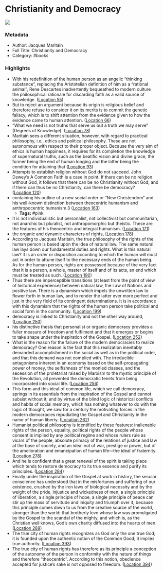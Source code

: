 # Christianity and Democracy

![](https://m.media-amazon.com/images/I/51knWkFojPL._SY160.jpg)

### Metadata

- Author: Jacques Maritain
- Full Title: Christianity and Democracy
- Category: #books

### Highlights

- With his redefinition of the human person as an angelic “thinking substance”, replacing the Aristotelian definition of him as a “rational animal”, Rene Descartes inadvertently bequeathed to modern culture the philosophical rationale for discarding faith as a valid source of knowledge. ([Location 55](https://readwise.io/to_kindle?action=open&asin=B007AMLAFA&location=55))
- But to reject an argument because its origin is religious belief and therefore refuse to consider it on its merits is to commit the genetic fallacy, which is to shift attention from the evidence given to how the evidence came to human attention. ([Location 66](https://readwise.io/to_kindle?action=open&asin=B007AMLAFA&location=66))
- “What we need is not truths that serve us but a truth we may serve” (Degrees of Knowledge). ([Location 78](https://readwise.io/to_kindle?action=open&asin=B007AMLAFA&location=78))
- Maritain sees a different situation, however, with regard to practical philosophy, i.e., ethics and political philosophy. These are not autonomous with respect to their proper object. Because the very aim of ethics is human happiness, it requires for its completion the knowledge of supernatural truths, such as the beatific vision and divine grace, the former being the end of human longing and the latter being the condition for attaining that ([Location 93](https://readwise.io/to_kindle?action=open&asin=B007AMLAFA&location=93))
- Attempts to establish religion without God do not succeed. John Dewey’s A Common Faith is a case in point. If there can be no religion without God, it follows that there can be no Christianity without God; and if there can thus be no Christianity, can there be democracy? ([Location 120](https://readwise.io/to_kindle?action=open&asin=B007AMLAFA&location=120))
- containing his outline of a new social order or “New Christendom” and his well-known distinction between theocentric humanism and anthropocentric humanism.3 ([Location 163](https://readwise.io/to_kindle?action=open&asin=B007AMLAFA&location=163))
    - **Tags:** #pink
- It is not individualistic but personalist, not collectivist but communitarian, not anarchic but pluralist, not anthropomorphic but theistic. These are the features of his theocentric and integral humanism. ([Location 171](https://readwise.io/to_kindle?action=open&asin=B007AMLAFA&location=171))
- the organic and dynamic characters of rights, ([Location 178](https://readwise.io/to_kindle?action=open&asin=B007AMLAFA&location=178))
- According to Jacques Maritain, the true philosophy of the rights of the human person is based upon the idea of natural law. The same natural law lays down our fundamental duties and rights. What is this natural law? It is an order or disposition according to which the human will must act in order to attune itself to the necessary ends of the human being. As for the human person, rights are possessed because of the very fact that it is a person, a whole, master of itself and of its acts, an end which must be treated as such. ([Location 190](https://readwise.io/to_kindle?action=open&asin=B007AMLAFA&location=190))
- Thus there are imperceptible transitions (at least from the point of view of historical experience) between natural law, the Law of Nations and positive law. There is a dynamism which impels the unwritten law to flower forth in human law, and to render the latter ever more perfect and just in the very field of its contingent determinations. It is in accordance with this dynamism that the rights of the human person take political and social form in the community. ([Location 199](https://readwise.io/to_kindle?action=open&asin=B007AMLAFA&location=199))
- democracy is linked to Christianity and not the other way around, ([Location 250](https://readwise.io/to_kindle?action=open&asin=B007AMLAFA&location=250))
- his distinctive thesis that personalist or organic democracy provides a fuller measure of freedom and fulfilment and that it emerges or begins to take shape under the inspiration of the Gospel. ([Location 252](https://readwise.io/to_kindle?action=open&asin=B007AMLAFA&location=252))
- What is the reason for the failure of the modern democracies to realize democracy? One reason is the fact that this realization inevitably demanded accomplishment in the social as well as in the political order, and that this demand was not complied with. The irreducible antagonisms inherent in an economy based on the self-propagating power of money, the selfishness of the monied classes, and the secession of the proletariat raised by Marxism to the mystic principle of the Revolution, all prevented the democratic tenets from being incorporated into social life. ([Location 256](https://readwise.io/to_kindle?action=open&asin=B007AMLAFA&location=256))
- This form and this ideal of common life, which we call democracy, springs in its essentials from the inspiration of the Gospel and cannot subsist without it; and by virtue of the blind logic of historical conflicts and habits of social memory, which has nothing whatever to do with the logic of thought, we saw for a century the motivating forces in the modern democracies repudiating the Gospel and Christianity in the name of human liberty. ([Location 262](https://readwise.io/to_kindle?action=open&asin=B007AMLAFA&location=262))
- Humanist political philosophy is identified by these features: inalienable rights of the person, equality, political rights of the people whose consent is implied by any political regime and whose rulers rule as vicars of the people, absolute primacy of the relations of justice and law at the base of society, and an ideal not of war, prestige or power, but of the amelioration and emancipation of human life—the ideal of fraternity. ([Location 278](https://readwise.io/to_kindle?action=open&asin=B007AMLAFA&location=278))
- And he is confident that a great renewal of the spirit is taking place which tends to restore democracy to its true essence and purify its principles. ([Location 284](https://readwise.io/to_kindle?action=open&asin=B007AMLAFA&location=284))
- Finally under the inspiration of the Gospel at work in history, the secular conscience has understood that in the misfortunes and suffering of our existence, crushed by the iron laws of biological necessity and by the weight of the pride, injustice and wickedness of men, a single principle of liberation, a single principle of hope, a single principle of peace can stir up the mass of servitude and iniquity and triumph over it, because this principle comes down to us from the creative source of the world, stronger than the world: that brotherly love whose law was promulgated by the Gospel to the scandal of the mighty, and which is, as the Christian well knows, God’s own charity diffused into the hearts of men. ([Location 289](https://readwise.io/to_kindle?action=open&asin=B007AMLAFA&location=289))
- The true city of human rights recognizes as God only the one true God; it is founded upon the authentic notion of the Common Good; it implies true authority. ([Location 393](https://readwise.io/to_kindle?action=open&asin=B007AMLAFA&location=393))
- The true city of human rights has therefore as its principle a conception of the autonomy of the person in conformity with the nature of things and therefore “theocentric”. According to this notion, obedience accepted for justice’s sake is not opposed to freedom. ([Location 394](https://readwise.io/to_kindle?action=open&asin=B007AMLAFA&location=394))
